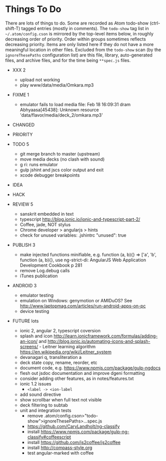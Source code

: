 Things To Do
============

There are lots of things to do. Some are recorded as Atom todo-show (ctrl-shift-T) tagged entries (mostly in comments). The `todo-show` tag list in `~/.atom/config.cson` is mirrored by the top-level items below, in roughly decreasing order of priority.
Order within groups sometimes reflects decreasing priority. Items are only listed here if they do not have a more meaningful location in other files. Excluded from the `todo-show` scan (by the `ignoreThesePaths` configuration list) are this file, library, auto-generated files, and archive files, and for the time being `**spec.js` files.

- XXX 2
  - upload not working
  - play www/data/media/Omkara.mp3

- FIXME 1
  - emulator fails to load media file: Feb 18 16:09:31 dram Abhyaasa[45438]: Unknown resource 'data/flavor/media/deck_2/omkara.mp3'

- CHANGED

- PRIORITY

- TODO 5
  - git merge branch to master (upstream)
  - move media decks (no clash with sound)
  - g ri: runs emulator
  - gulp jshint and jscs color output and exit
  - xcode debugger breakpoints

- IDEA

- HACK

- REVIEW 5
  - sanskrit embedded in text
  - typescript http://blog.ionic.io/ionic-and-typescript-part-2/
  - Coffee, jade, NOT stylus
  - Chrome developer > angularjs > hints
  - check for unused variables: .jshintrc "unused": true

- PUBLISH 3
  - make injected functions minifiable, e.g. function (a, b){} => ['a', 'b', function (a, b){}, use ng-strict-di: AngularJS Web Application Development Cookbook p 281
  - remove Log.debug calls
  - iTunes publication

- ANDROID 3
  - emulator testing
  - emulation on Windows: genymotion or AMIDuOS? See  http://www.laptopmag.com/articles/run-android-apps-on-pc
  - device testing

- FUTURE lots
  - ionic 2, angular 2, typescript coversion
  - splash and icon http://learn.ionicframework.com/formulas/adding-an-icon/ and  http://blog.ionic.io/automating-icons-and-splash-screens/  - Leitner learning algorithm https://en.wikipedia.org/wiki/Leitner_system
  - devanagari q, transliteration a
  - deck state copy, rename, reorder, etc
  - document code, e.g. https://www.npmjs.com/package/gulp-ngdocs
  - flesh out jsdoc documentation and improve dgeni formatting
  - consider adding other features, as in notes/features.txt
  - ionic 1.2 issues
    - `<label -> <ion-label`
  - add sound directive
  - show scrollbar when full text not visible
  - deck filtering to subtab
  - unit and integration tests
    - remove .atom/config.cson>"todo-show">ignoreThesePaths>...spec.js
    - https://github.com/CaryLandholt/ng-classify
    - install https://www.npmjs.com/package/gulp-ng-classify#coffeescript
    - install https://github.com/js2coffee/js2coffee
    - install http://compass-style.org
    - test angular-marked with coffee
